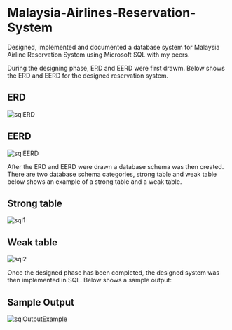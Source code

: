 # Malaysia-Airlines-Reservation-System
Designed, implemented and documented a database system for Malaysia Airline Reservation System using Microsoft SQL with my peers.

During the designing phase, ERD and EERD were first drawm. Below shows the ERD and EERD for the designed reservation system.
## ERD
![sqlERD](https://user-images.githubusercontent.com/90762158/159117129-03b9d3eb-59b9-44f2-9e37-03e60a3d414a.jpg)

## EERD
![sqlEERD](https://user-images.githubusercontent.com/90762158/159117137-fc58f56e-b3cf-411b-9c02-966ab319ded5.jpg)

After the ERD and EERD were drawn a database schema was then created. There are two database schema categories, strong table and weak table below shows an example of a strong table and a weak table.
## Strong table
![sql1](https://user-images.githubusercontent.com/90762158/159116999-73ef5ca6-efdf-40e2-ae0d-6c1438a5aa44.jpg)

## Weak table
![sql2](https://user-images.githubusercontent.com/90762158/159117017-724a20fe-3157-41c4-a7bc-ef612d99d037.jpg)

Once the designed phase has been completed, the designed system was then implemented in SQL. Below shows a sample output:
## Sample Output
![sqlOutputExample](https://user-images.githubusercontent.com/90762158/159117221-502d309a-3e36-49d2-9e7f-1ff69a76f067.jpg)
